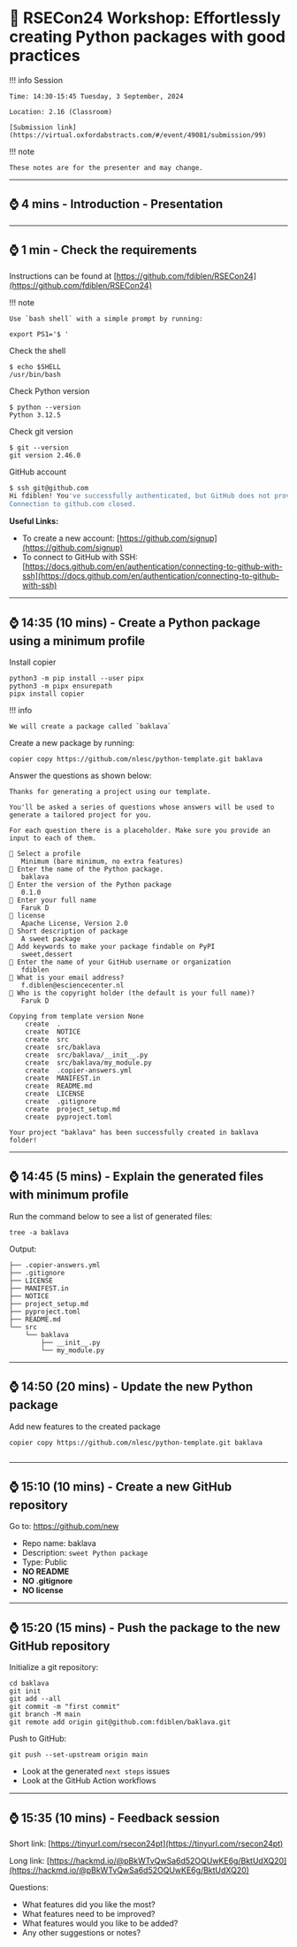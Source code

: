 # :snake: RSECon24 Workshop: Effortlessly creating Python packages with good practices

!!! info Session

    Time: 14:30-15:45 Tuesday, 3 September, 2024

    Location: 2.16 (Classroom)

    [Submission link](https://virtual.oxfordabstracts.com/#/event/49081/submission/99)

!!! note

    These notes are for the presenter and may change.

---
## :watch: 4 mins - Introduction - Presentation


---
## :watch: 1 min - Check the requirements

Instructions can be found at [https://github.com/fdiblen/RSECon24](https://github.com/fdiblen/RSECon24)


!!! note

    Use `bash shell` with a simple prompt by running:

    export PS1='$ '


Check the shell

``` { .sh .copy .select linenums="0" title="" }
$ echo $SHELL
/usr/bin/bash
```

Check Python version

``` { .sh .copy .select linenums="0" title="" }
$ python --version
Python 3.12.5
```

Check git version

``` { .sh .copy .select linenums="0" title="" }
$ git --version
git version 2.46.0
```

GitHub account

``` sh linenums="0" title=""
$ ssh git@github.com
Hi fdiblen! You've successfully authenticated, but GitHub does not provide shell access.
Connection to github.com closed.
```

**Useful Links:**

- To create a new account: [https://github.com/signup](https://github.com/signup)
- To connect to GitHub with SSH: [https://docs.github.com/en/authentication/connecting-to-github-with-ssh](https://docs.github.com/en/authentication/connecting-to-github-with-ssh)

---
## :watch: 14:35 (10 mins) - Create a Python package using a minimum profile

Install copier

``` { .sh .copy .select linenums="0" title="" }
python3 -m pip install --user pipx
python3 -m pipx ensurepath
pipx install copier
```

!!! info

    We will create a package called `baklava`


Create a new package by running:

``` { .sh .copy .select linenums="0" title="" }
copier copy https://github.com/nlesc/python-template.git baklava
```

Answer the questions as shown below:

```
Thanks for generating a project using our template.

You'll be asked a series of questions whose answers will be used to
generate a tailored project for you.

For each question there is a placeholder. Make sure you provide an
input to each of them.

🎤 Select a profile
   Minimum (bare minimum, no extra features)
🎤 Enter the name of the Python package.
   baklava
🎤 Enter the version of the Python package
   0.1.0
🎤 Enter your full name
   Faruk D
🎤 license
   Apache License, Version 2.0
🎤 Short description of package
   A sweet package
🎤 Add keywords to make your package findable on PyPI
   sweet,dessert
🎤 Enter the name of your GitHub username or organization
   fdiblen
🎤 What is your email address?
   f.diblen@esciencecenter.nl
🎤 Who is the copyright holder (the default is your full name)?
   Faruk D

Copying from template version None
    create  .
    create  NOTICE
    create  src
    create  src/baklava
    create  src/baklava/__init__.py
    create  src/baklava/my_module.py
    create  .copier-answers.yml
    create  MANIFEST.in
    create  README.md
    create  LICENSE
    create  .gitignore
    create  project_setup.md
    create  pyproject.toml

Your project "baklava" has been successfully created in baklava folder!

```

---
## :watch: 14:45 (5 mins) - Explain the generated files with minimum profile

Run the command below to see a list of generated files:

```
tree -a baklava
```

Output:

```
├── .copier-answers.yml
├── .gitignore
├── LICENSE
├── MANIFEST.in
├── NOTICE
├── project_setup.md
├── pyproject.toml
├── README.md
└── src
    └── baklava
        ├── __init__.py
        └── my_module.py
```

---
## :watch: 14:50 (20 mins) - Update the new Python package

Add new features to the created package

``` { .sh .copy .select linenums="0" title="" }
copier copy https://github.com/nlesc/python-template.git baklava
```

```
```

---
## :watch: 15:10 (10 mins) - Create a new GitHub repository

Go to: https://github.com/new

- Repo name: baklava
- Description: `sweet Python package`
- Type: Public
- **NO README**
- **NO .gitignore**
- **NO license**


---
## :watch: 15:20 (15 mins) - Push the package to the new GitHub repository

Initialize a git repository:

```
cd baklava
git init
git add --all
git commit -m "first commit"
git branch -M main
git remote add origin git@github.com:fdiblen/baklava.git
```

Push to GitHub:

```
git push --set-upstream origin main
```

- Look at the generated `next steps` issues
- Look at the GitHub Action workflows


---
## :watch: 15:35 (10 mins) -  Feedback session

Short link: [https://tinyurl.com/rsecon24pt](https://tinyurl.com/rsecon24pt)

Long link: [https://hackmd.io/@pBkWTvQwSa6d52OQUwKE6g/BktUdXQ20](https://hackmd.io/@pBkWTvQwSa6d52OQUwKE6g/BktUdXQ20)

Questions:

- What features did you like the most?
- What features need to be improved?
- What features would you like to be added?
- Any other suggestions or notes?
